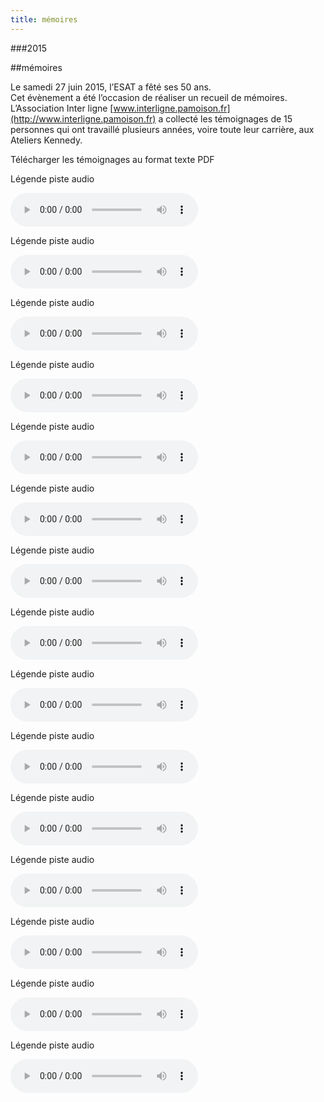 ```yaml
---
title: mémoires
---
```


###2015

##mémoires

Le samedi 27 juin 2015, l’ESAT a fêté ses 50 ans.<br>
Cet évènement a été l’occasion de réaliser un recueil de mémoires. L’Association Inter ligne [www.interligne.pamoison.fr](http://www.interligne.pamoison.fr)  a collecté les témoignages de 15 personnes qui ont travaillé plusieurs années, voire toute leur carrière, aux Ateliers Kennedy.

Télécharger les témoignages au format texte
<a class="read-more">PDF</a>


<div class="grid-3">
    <div class="audio-wrapper">
        <p class="audio-legend">Légende piste audio</p>  
        <audio controls="1" alt="Hal 9000: I'm Sorry Dave">
            <source src="/user/pages/02.content/07.media/hal9000.mp3">
            Your browser does not support the audio tag.
        </audio>
    </div>
    <div class="audio-wrapper">
        <p class="audio-legend">Légende piste audio</p>  
        <audio controls="1" alt="Hal 9000: I'm Sorry Dave">
            <source src="/user/pages/02.content/07.media/hal9000.mp3">
            Your browser does not support the audio tag.
        </audio>
    </div>
    <div class="audio-wrapper">
        <p class="audio-legend">Légende piste audio</p>  
        <audio controls="1" alt="Hal 9000: I'm Sorry Dave">
            <source src="/user/pages/02.content/07.media/hal9000.mp3">
            Your browser does not support the audio tag.
        </audio>
    </div>
    <div class="audio-wrapper">
        <p class="audio-legend">Légende piste audio</p>  
        <audio controls="1" alt="Hal 9000: I'm Sorry Dave">
            <source src="/user/pages/02.content/07.media/hal9000.mp3">
            Your browser does not support the audio tag.
        </audio>
    </div>
    <div class="audio-wrapper">
        <p class="audio-legend">Légende piste audio</p>  
        <audio controls="1" alt="Hal 9000: I'm Sorry Dave">
            <source src="/user/pages/02.content/07.media/hal9000.mp3">
            Your browser does not support the audio tag.
        </audio>
    </div>
    <div class="audio-wrapper">
        <p class="audio-legend">Légende piste audio</p>  
        <audio controls="1" alt="Hal 9000: I'm Sorry Dave">
            <source src="/user/pages/02.content/07.media/hal9000.mp3">
            Your browser does not support the audio tag.
        </audio>
    </div>
    <div class="audio-wrapper">
        <p class="audio-legend">Légende piste audio</p>  
        <audio controls="1" alt="Hal 9000: I'm Sorry Dave">
            <source src="/user/pages/02.content/07.media/hal9000.mp3">
            Your browser does not support the audio tag.
        </audio>
    </div>
    <div class="audio-wrapper">
        <p class="audio-legend">Légende piste audio</p>  
        <audio controls="1" alt="Hal 9000: I'm Sorry Dave">
            <source src="/user/pages/02.content/07.media/hal9000.mp3">
            Your browser does not support the audio tag.
        </audio>
    </div>
    <div class="audio-wrapper">
        <p class="audio-legend">Légende piste audio</p>  
        <audio controls="1" alt="Hal 9000: I'm Sorry Dave">
            <source src="/user/pages/02.content/07.media/hal9000.mp3">
            Your browser does not support the audio tag.
        </audio>
    </div>
    <div class="audio-wrapper">
        <p class="audio-legend">Légende piste audio</p>  
        <audio controls="1" alt="Hal 9000: I'm Sorry Dave">
            <source src="/user/pages/02.content/07.media/hal9000.mp3">
            Your browser does not support the audio tag.
        </audio>
    </div>
    <div class="audio-wrapper">
        <p class="audio-legend">Légende piste audio</p>  
        <audio controls="1" alt="Hal 9000: I'm Sorry Dave">
            <source src="/user/pages/02.content/07.media/hal9000.mp3">
            Your browser does not support the audio tag.
        </audio>
    </div>
    <div class="audio-wrapper">
        <p class="audio-legend">Légende piste audio</p>  
        <audio controls="1" alt="Hal 9000: I'm Sorry Dave">
            <source src="/user/pages/02.content/07.media/hal9000.mp3">
            Your browser does not support the audio tag.
        </audio>
    </div>
    <div class="audio-wrapper">
        <p class="audio-legend">Légende piste audio</p>  
        <audio controls="1" alt="Hal 9000: I'm Sorry Dave">
            <source src="/user/pages/02.content/07.media/hal9000.mp3">
            Your browser does not support the audio tag.
        </audio>
    </div>
    <div class="audio-wrapper">
        <p class="audio-legend">Légende piste audio</p>  
        <audio controls="1" alt="Hal 9000: I'm Sorry Dave">
            <source src="/user/pages/02.content/07.media/hal9000.mp3">
            Your browser does not support the audio tag.
        </audio>
    </div>
    <div class="audio-wrapper">
        <p class="audio-legend">Légende piste audio</p>  
        <audio controls="1" alt="Hal 9000: I'm Sorry Dave">
            <source src="/user/pages/02.content/07.media/hal9000.mp3">
            Your browser does not support the audio tag.
        </audio>
    </div>
</div>
